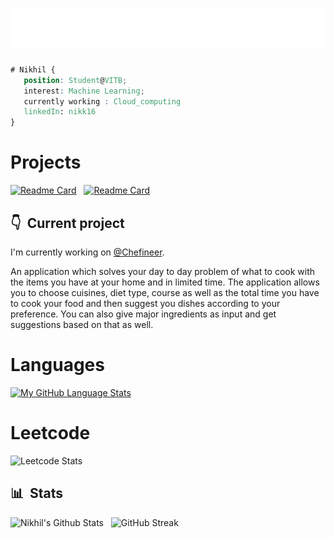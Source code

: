 <h1 align="center">
  <img src="https://github.com/nikk-16/nikk-16/blob/main/name.svg" alt="Nikhil Chaurasiya" />
</h1>

```css
# Nikhil { 
   position: Student@VITB; 
   interest: Machine Learning;
   currently working : Cloud_computing
   linkedIn: nikk16
}
```

<h1> Projects </h1>

[![Readme Card](https://github-readme-stats.vercel.app/api/pin/?username=nikk-16&repo=Image-Captioning&bg_color=0d1116&title_color=ce09ec&text_color=a4aacb&icon_color=007ec6)](https://github.com/nikk-16/Image-Captioning)
&nbsp;
[![Readme Card](https://github-readme-stats.vercel.app/api/pin/?username=nikk-16&repo=Mood-Based-Song-Recommendation&bg_color=0d1116&title_color=ce09ec&text_color=a4aacb&icon_color=007ec6)](https://github.com/nikk-16/Mood-Based-Song-Recommendation)

## 👇 &nbsp;Current project

I'm currently working on <a href="https://github.com/nikk-16/chefineer.git" target="_blank">@Chefineer</a>.

An application which solves your day to day problem of what to cook with the items you have at your home and in limited time. The application allows you to choose cuisines, diet type, course as well as the total time you have to cook your food and then suggest you dishes according to your preference. You can also give major ingredients as input and get suggestions based on that as well.

<h1> Languages </h1>

[![My GitHub Language Stats](https://github-readme-stats.vercel.app/api/top-langs/?username=nikk-16&langs_count=5&theme=tokyonight)]()

<h1> Leetcode </h1>
<!-- <a href="https://leetcode.com/nikhilchaurasiya16401/" target="blank"><img align="center" src="https://raw.githubusercontent.com/rahuldkjain/github-profile-readme-generator/master/src/images/icons/Social/leet-code.svg" alt="https://leetcode.com/shreyanshagrawal9393/" height="30" width="40" /></a> -->

![Leetcode Stats](https://leetcard.jacoblin.cool/nikhilchaurasiya16401?ext=heatmap&theme=dark&border=3&radius=20)

## 📊 &nbsp;Stats

![Nikhil's Github Stats](https://github-readme-stats.vercel.app/api?username=nikk-16&hide=contribs,prs&show_icons=true&bg_color=0d1116&title_color=ce09ec&text_color=a4aacb&icon_color=007ec6)
&nbsp;
![GitHub Streak](https://github-readme-streak-stats.herokuapp.com/?user=nikk-16&theme=dark&count_private=true&bg_color=0d1116&title_color=ce09ec&text_color=a4aacb&icon_color=007ec6)



<!--
**nikk-16/nikk-16** is a ✨ _special_ ✨ repository because its `README.md` (this file) appears on your GitHub profile.

Here are some ideas to get you started:

- 🔭 I’m currently working on java...
- 🌱 I’m currently learning python...
- 👯 I’m looking to collaborate on machine learning projects...
- 🤔 I’m looking for help with my fellow teammates...
- 💬 Ask me about ...
- 📫 How to reach me: nikhilchaurasiya16401@gmail.com...
- 😄 Pronouns: ...
- ⚡ Fun fact: ...
-->
